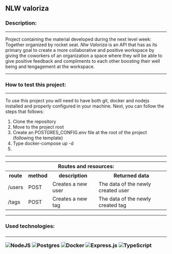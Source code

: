 <h2> NLW valoriza </h2>

<h3> Description: </h3>
<hr/>
<p> 
    Project containing the material developed during the next level week: Together organized by rocket seat.
    <em>Nlw Valoriza </em> is an API that has as its primary goal to create a more collaborative and positive workspace by giving the coworkers of an organization a space where they will be able to give positive feedback and compliments to each other boosting their well being and tengagement at the workspace.
</p>
<hr />
<h3> How to test this project: </h3>
<hr />

<p> 
    To use this project you will need to have both git, docker and nodejs installed and properly configured in your machine.
    Next, you can follow the steps that follows:
 </p>
<ol>
    <li> Clone the repository </li>
    <li> Move to the project root  </li>
    <li> Create an POSTGRES_CONFIG.env file at the root of the project (following the template) </li>
    <li> Type docker-compose up -d </li>
    <li> </li>
</ol>
<hr/>
<table>
    <tr> <th colspan="4"> Routes and resources: </th> </tr>
    <tr>
        <th> route </th>
        <th> method </th>
        <th> description </th>
        <th> Returned data </th>
    </tr>
    <!-- TODO: Add rotas, metodos http e descrição das operações da api -->
    <tr>
        <td> /users</td>
        <td> POST </td>
        <td> Creates a new user </td>
        <td> The data of the newly created user  </td>
    </tr>
    <tr>
        <td> /tags</td>
        <td> POST </td>
        <td> Creates a new tag </td>
        <td> The data of the newly created tag </td>
    </tr>
</table>
</div>

<div class="used-technologies"> 
    <hr />
    <h3> Used technologies: <h3>
    <hr/>
    <img alt="NodeJS" src="https://img.shields.io/badge/node.js-%2343853D.svg?style=for-the-badge&logo=node-dot-js&logoColor=white"/>
    <img alt="Postgres" src ="https://img.shields.io/badge/postgres-%23316192.svg?style=for-the-badge&logo=postgresql&logoColor=white"/>
    <img alt="Docker" src="https://img.shields.io/badge/docker-%230db7ed.svg?style=for-the-badge&logo=docker&logoColor=white"/>
    <img alt="Express.js" src="https://img.shields.io/badge/express.js-%23404d59.svg?style=for-the-badge&logo=express&logoColor=%2361DAFB"/>
    <img alt="TypeScript" src="https://img.shields.io/badge/typescript-%23007ACC.svg?style=for-the-badge&logo=typescript&logoColor=white"/>
</div>


